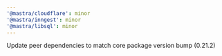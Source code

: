 ```yaml
---
'@mastra/cloudflare': minor
'@mastra/inngest': minor
'@mastra/libsql': minor
---
```


Update peer dependencies to match core package version bump (0.21.2)
